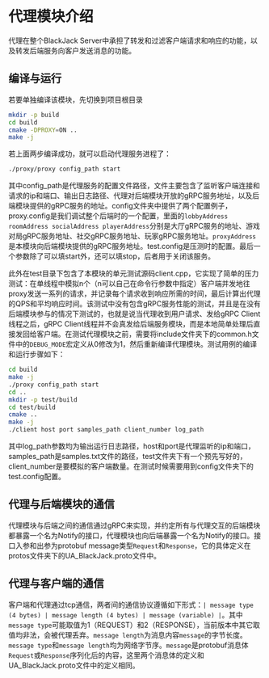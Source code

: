 # 代理模块介绍
代理在整个BlackJack Server中承担了转发和过滤客户端请求和响应的功能，以及转发后端服务向客户发送消息的功能。

## 编译与运行
若要单独编译该模块，先切换到项目根目录
```bash
mkdir -p build
cd build
cmake -DPROXY=ON ..
make -j
```
若上面两步编译成功，就可以启动代理服务进程了：
```bash
./proxy/proxy config_path start
```
其中config_path是代理服务的配置文件路径，文件主要包含了监听客户端连接和请求的ip和端口、输出日志路径、代理对后端模块开放的gRPC服务地址，以及后端模块提供的gRPC服务的地址。config文件夹中提供了两个配置例子，proxy.config是我们调试整个后端时的一个配置，里面的`lobbyAddress roomAddress socialAddress playerAddress`分别是大厅gRPC服务的地址、游戏对局gRPC服务地址、社交gRPC服务地址、玩家gRPC服务地址。`proxyAddress`是本模块向后端模块提供的gRPC服务地址。test.config是压测时的配置。最后一个参数除了可以填start外，还可以填stop，后者用于关闭该服务。

此外在test目录下包含了本模块的单元测试源码client.cpp，它实现了简单的压力测试：在单线程中模拟n个（n可以自己在命令行参数中指定）客户端并发地往proxy发送一系列的请求，并记录每个请求收到响应所需的时间，最后计算出代理的QPS和平均响应时间。该测试中没有包含gRPC服务性能的测试，并且是在没有后端模块参与的情况下测试的，也就是说当代理收到用户请求、发给gRPC Client线程之后，gRPC Client线程并不会真发给后端服务模块，而是本地简单处理后直接发回给客户端。在测试代理模块之前，需要将include文件夹下的common.h文件中的`DEBUG_MODE`宏定义从0修改为1，然后重新编译代理模块。测试用例的编译和运行步骤如下：
```bash
cd build
make -j
./proxy config_path start
cd ..
mkdir -p test/build
cd test/build
cmake ..
make -j
./client host port samples_path client_number log_path
```
其中log_path参数均为输出运行日志路径，host和port是代理监听的ip和端口，samples_path是samples.txt文件的路径，test文件夹下有一个预先写好的，client_number是要模拟的客户端数量。在测试时候需要用到config文件夹下的test.config配置。

## 代理与后端模块的通信
代理模块与后端之间的通信通过gRPC来实现，并约定所有与代理交互的后端模块都暴露一个名为Notify的接口，代理模块也向后端暴露一个名为Notify的接口。接口入参和出参为protobuf message类型`Request`和`Response`，它的具体定义在protos文件夹下的UA_BlackJack.proto文件中。

## 代理与客户端的通信
客户端和代理通过tcp通信，两者间的通信协议遵循如下形式：`| message type (4 bytes) | message length (4 bytes) | message (variable) |`。其中`message type`可能取值为1（REQUEST）和2（RESPONSE），当前版本中其它取值均非法，会被代理丢弃。`message length`为消息内容`message`的字节长度。`message type`和`message length`均为网络字节序。`message`是protobuf消息体`Request`或`Response`序列化后的内容，这里两个消息体的定义和UA_BlackJack.proto文件中的定义相同。
